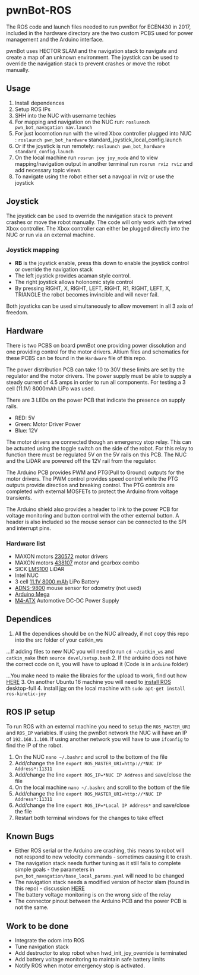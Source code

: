 # pwnBot-ROS
The ROS code and launch files needed to run pwnBot for ECEN430 in 2017, included in the 
hardware directory are the two custom PCBS used for power management and the Arduino interface. 

pwnBot uses HECTOR SLAM and the navigation stack to navigate and create a map of an unknown environment. The joystick can be used to override the navigation stack to prevent crashes or move the robot manually.  

## Usage 
1. Install dependences
2. Setup ROS IPs
3. SHH into the NUC with username techies
4. For mapping and navigation on the NUC run: `rosluanch pwn_bot_navagation nav.launch`
5. For just locomotion run with the wired Xbox controller plugged into NUC : `roslaunch pwn_bot_hardware` standard_joystick_local_config.launch
6. Or if the joystick is run remotely: `roslaunch pwn_bot_hardware standard_config.launch`
7. On the local machine run `rosrun joy joy_node` and to view mapping/navigation output in another terminal run `rosrun rviz rviz` and add necessary topic views
8. To navigate using the robot either set a navgoal in rviz or use the joystick  

## Joystick 
The joystick can be used to override the navigation stack to prevent crashes or move the robot manually. The code will only work with the wired Xbox controller. The Xbox controller can either be plugged directly into the NUC or run via an external machine.  

### Joystick mapping
* <b>RB</b> is the joystick enable, press this down to enable the joystick control or override the navigation stack
* The left joystick provides acaman style control. 
* The right joystick allows holonomic style control
* By pressing RIGHT, X, RIGHT, LEFT, RIGHT, R1, RIGHT, LEFT, X, TRIANGLE the robot becomes invincible and will never fail. 

Both joysticks can be used simultaneously to allow movement in all 3 axis of freedom. 

## Hardware 
There is two PCBS on board pwnBot one providing power dissolution and one providing control for the motor drivers. Altium files and schematics for these PCBS can be found in the `Hardware` file of this repo. 

The power distribution PCB can take 10 to 30V these limits are set by the regulator and the motor drivers. The power supply must be able to supply a steady current of 4.5 amps in order to run all components. For testing a 3 cell (11.1V) 8000mAh LiPo was used. 

There are 3 LEDs on the power PCB that indicate the presence on supply rails.
* RED: 5V
* Green: Motor Driver Power
* Blue: 12V

The motor drivers are connected though an emergency stop relay. This can be actuated using the toggle switch on the side of the robot. For this relay to function there must be regulated 5V on the 5V rails on this PCB. The NUC and the LiDAR are powered off the 12V rail from the regulator. 

The Arduino PCB provides PWM and PTG(Pull to Ground) outputs for the motor drivers. The PWM control provides speed control while the PTG outputs provide direction and breaking control. The PTG controls are completed with external MOSFETs to protect the Arduino from voltage transients.  

The Arduino shield also provides a header to link to the power PCB for voltage monitoring and button control with the other external button. A header is also included so the mouse sensor can be connected to the SPI and interrupt pins. 

### Hardware list
* MAXON motors [230572](http://www.maxonmotor.com/maxon/view/product/230572) motor drivers
* MAXON motors [438107](http://www.maxonmotor.com/maxon/view/service_search;JSESSIONID=DF403172332B135C67D37C4328F00898.node1?query=438107) motor and gearbox combo
* SICK [LMS100](https://www.sick.com/us/en/detection-and-ranging-solutions/2d-lidar-sensors/lms1xx/lms100-10000/p/p109841) LiDAR
* Intel NUC 
* 3 cell [11.1V 8000 mAh](https://hobbyking.com/en_us/zippy-flightmax-8000mah-3s1p-30c-lipo-pack.html?___store=en_us) LiPo Battery
* [ADNS-9800](https://www.tindie.com/products/jkicklighter/adns-9800-laser-motion-sensor/) mouse sensor for odometry (not used)
* [Arduino Mega](https://www.arduino.cc/en/Main/ArduinoBoardMega2560)
* [M4-ATX](http://www.mini-box.com/M4-ATX?sc=8&category=981) Automotive DC-DC Power Supply

## Dependices
1. All the dependices should be on the NUC allready, if not copy this repo into the src folder of your catkin_ws

...If adding files to new NUC you will need to run `cd ~/catkin_ws` and `catkin_make` then `source devel/setup.bash` 
2. If the arduino does not have the correct code on it, you will have to upload it (Code is in `arduino` folder)

...You make need to make the libraies for the upload to work, find out how [HERE](http://wiki.ros.org/rosserial_arduino/Tutorials/Arduino%20IDE%20Setup)
3. On another Ubuntu 16 machine you will need to [install ROS](http://wiki.ros.org/kinetic/Installation/Ubuntu) desktop-full
4. Install [joy](http://wiki.ros.org/joy) on the local machine with `sudo apt-get install ros-kinetic-joy`

## ROS IP setup
To run ROS with an external machine you need to setup the `ROS_MASTER_URI` and `ROS_IP` variables. If using the pwnBot network the NUC will have an IP of `192.168.1.100`. If using another network you will have to use `ifconfig` to find the IP of the robot.   

1. On the NUC `nano ~/.bashrc` and scroll to the bottom of the file
2. Add/change the line `export ROS_MASTER_URI=http://*NUC IP Address*:11311`
3. Add/change the line `export ROS_IP=*NUC IP Address` and save/close the file
4. On the local machine `nano ~/.bashrc` and scroll to the bottom of the file
5. Add/change the line `export ROS_MASTER_URI=http://*NUC IP Address*:11311`
6. Add/change the line `export ROS_IP=*Local IP Address*` and save/close the file
7. Restart both terminal windows for the changes to take effect


## Known Bugs
* Either ROS serial or the Arduino are crashing, this means to robot will not respond to new velocity commands - sometimes causing it to crash. 
* The navigation stack needs further tuning as it still fails to complete simple goals - the parameters in `pwn_bot_navagation/base_local_params.yaml` will need to be changed
* The navigation stack needs a modified version of hector slam (found in this repo) - discussion [HERE](http://answers.ros.org/question/40541/extrapolation-error-of-local-cost-map-in-navigation/)
* The battery voltage monitoring is on the wrong side of the relay
* The connector pinout between the Arduino PCB and the power PCB is not the same.  

## Work to be done
* Integrate the odom into ROS
* Tune navigation stack
* Add destructor to stop robot when hwd_init_joy_override is terminated
* Add battery voltage monitoring to maintain safe battery limits
* Notify ROS when motor emergency stop is activated.
